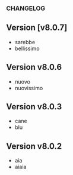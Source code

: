 ### CHANGELOG

## Version [v8.0.7]
- sarebbe
- bellissimo

## Version v8.0.6
- nuovo 
- nuovissimo
## Version v8.0.3
- cane 
- blu

## Version v8.0.2
- aia
- aiaia

